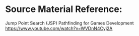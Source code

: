 # Source Material Reference: 
Jump Point Search (JSP) Pathfinding for Games Development
https://www.youtube.com/watch?v=WVDnN4Cyj2A
